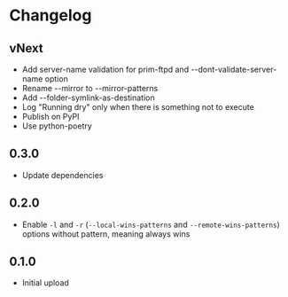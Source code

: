 # Changelog

## vNext

- Add server-name validation for prim-ftpd and --dont-validate-server-name option
- Rename --mirror to --mirror-patterns
- Add --folder-symlink-as-destination
- Log "Running dry" only when there is something not to execute
- Publish on PyPI
- Use python-poetry

## 0.3.0

- Update dependencies

## 0.2.0

- Enable `-l` and `-r` (`--local-wins-patterns` and `--remote-wins-patterns`) options without pattern, meaning always wins

## 0.1.0

- Initial upload
